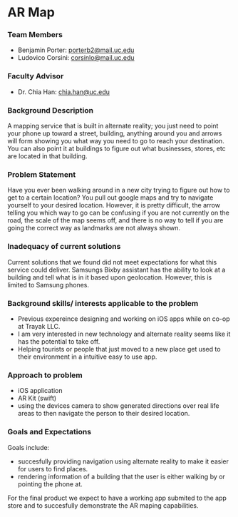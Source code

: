 # AR Map

### Team Members
- Benjamin Porter: porterb2@mail.uc.edu
- Ludovico Corsini: corsinlo@mail.uc.edu

### Faculty Advisor
- Dr. Chia Han: chia.han@uc.edu

### Background Description
 A mapping service that is built in alternate reality; you just need to point your phone up toward a street, building, anything around you and arrows will form showing you what way you need to go to reach your destination. You can also point it at buildings to figure out what businesses, stores, etc are located in that building.
 
### Problem Statement
Have you ever been walking around in a new city trying to figure out how to get to a certain location?
You pull out google maps and try to navigate yourself to your desired location. However, it is pretty difficult, the arrow telling you which way to go can be confusing if you are not currently on the road, the scale of the map seems off, and there is no way to tell if you are going the correct way as landmarks are not always shown.

### Inadequacy of current solutions
Current solutions that we found did not meet expectations for what this service could deliver.
Samsungs Bixby assistant has the ability to look at a building and tell what is in it based upon geolocation. However, this is limited to Samsung phones.

### Background skills/ interests applicable to the problem
- Previous expereince designing and working on iOS apps while on co-op at Trayak LLC. 
- I am very interested in new technology and alternate reality seems like it has the potential to take off.
- Helping tourists or people that just moved to a new place get used to their environment in a intuitive easy to use app.

### Approach to problem
- iOS application
- AR Kit (swift)
- using the devices camera to show generated directions over real life areas to then navigate the person to their desired location.

### Goals and Expectations
Goals include:
- succesfully providing navigation using alternate reality to make it easier for users to find places.
- rendering information of a building that the user is either walking by or pointing the phone at.

For the final product we expect to have a working app submited to the app store and to succesfully demonstrate the AR maping capabilities.
